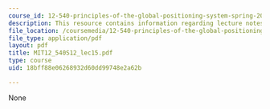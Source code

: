 ```yaml
---
course_id: 12-540-principles-of-the-global-positioning-system-spring-2012
description: This resource contains information regarding lecture notes
file_location: /coursemedia/12-540-principles-of-the-global-positioning-system-spring-2012/18bff88e06268932d60dd99748e2a62b_MIT12_540S12_lec15.pdf
file_type: application/pdf
layout: pdf
title: MIT12_540S12_lec15.pdf
type: course
uid: 18bff88e06268932d60dd99748e2a62b

---
```

None